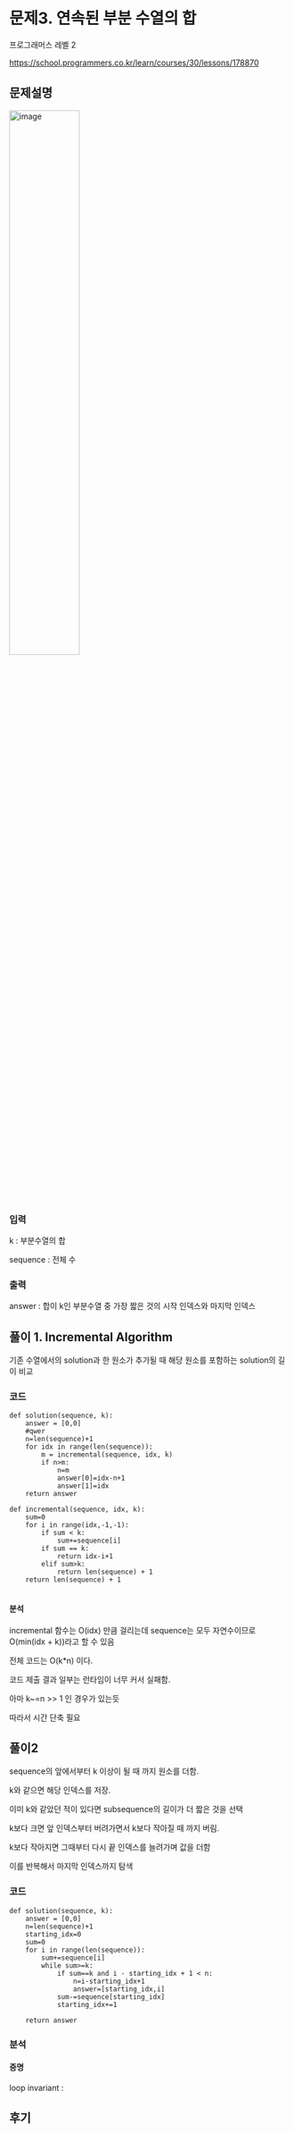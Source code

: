 # 문제3. 연속된 부분 수열의 합

프로그래머스 레벨 2

https://school.programmers.co.kr/learn/courses/30/lessons/178870

## 문제설명

<img src="https://github.com/user-attachments/assets/3541bc7c-ec0f-40b4-9407-5ba55164b806" alt="image" style="width: 50%; height: 50%;">

### 입력

k : 부분수열의 합

sequence : 전체 수

### 출력

answer : 합이 k인 부분수열 중 가장 짧은 것의 시작 인덱스와 마지막 인덱스

## 풀이 1. Incremental Algorithm

기존 수열에서의 solution과 한 원소가 추가될 때 해당 원소를 포함하는 solution의 길이 비교

### 코드
```
def solution(sequence, k):
    answer = [0,0]
    #qwer
    n=len(sequence)+1
    for idx in range(len(sequence)):
        m = incremental(sequence, idx, k)
        if n>m:
            n=m
            answer[0]=idx-n+1
            answer[1]=idx
    return answer

def incremental(sequence, idx, k):
    sum=0
    for i in range(idx,-1,-1):
        if sum < k:
            sum+=sequence[i]
        if sum == k:
            return idx-i+1
        elif sum>k:
            return len(sequence) + 1
    return len(sequence) + 1
        
```
#### 분석

incremental 함수는 O(idx) 만큼 걸리는데 sequence는 모두 자연수이므로 O(min(idx + k))라고 할 수 있음

전체 코드는 O(k*n) 이다.

코드 제출 결과 일부는 런타임이 너무 커서 실패함.

아마 k~=n >> 1 인 경우가 있는듯

따라서 시간 단축 필요

## 풀이2

sequence의 앞에서부터 k 이상이 될 때 까지 원소를 더함.

k와 같으면 해당 인덱스를 저장.

이미 k와 같았던 적이 있다면 subsequence의 길이가 더 짧은 것을 선택

k보다 크면 앞 인덱스부터 버려가면서 k보다 작아질 때 까지 버림.

k보다 작아지면 그때부터 다시 끝 인덱스를 늘려가며 값을 더함

이를 반복해서 마지막 인덱스까지 탐색

### 코드

```
def solution(sequence, k):
    answer = [0,0]
    n=len(sequence)+1
    starting_idx=0
    sum=0
    for i in range(len(sequence)):
        sum+=sequence[i]
        while sum>=k:
            if sum==k and i - starting_idx + 1 < n:
                n=i-starting_idx+1
                answer=[starting_idx,i]
            sum-=sequence[starting_idx]
            starting_idx+=1

    return answer
```
### 분석

#### 증명

loop invariant : 

## 후기

